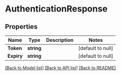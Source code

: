 # AuthenticationResponse

## Properties
Name | Type | Description | Notes
------------ | ------------- | ------------- | -------------
**Token** | **string** |  | [default to null]
**Expiry** | **string** |  | [default to null]

[[Back to Model list]](../README.md#documentation-for-models) [[Back to API list]](../README.md#documentation-for-api-endpoints) [[Back to README]](../README.md)

